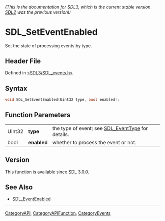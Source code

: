 ###### (This is the documentation for SDL3, which is the current stable version. [SDL2](https://wiki.libsdl.org/SDL2/) was the previous version!)
# SDL_SetEventEnabled

Set the state of processing events by type.

## Header File

Defined in [<SDL3/SDL_events.h>](https://github.com/libsdl-org/SDL/blob/main/include/SDL3/SDL_events.h)

## Syntax

```c
void SDL_SetEventEnabled(Uint32 type, bool enabled);
```

## Function Parameters

|        |             |                                                                    |
| ------ | ----------- | ------------------------------------------------------------------ |
| Uint32 | **type**    | the type of event; see [SDL_EventType](SDL_EventType) for details. |
| bool   | **enabled** | whether to process the event or not.                               |

## Version

This function is available since SDL 3.0.0.

## See Also

- [SDL_EventEnabled](SDL_EventEnabled)

----
[CategoryAPI](CategoryAPI), [CategoryAPIFunction](CategoryAPIFunction), [CategoryEvents](CategoryEvents)

